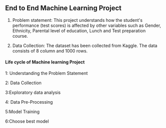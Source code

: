 ## End to End Machine Learning Project
1) Problem statement:
This project understands how the student's performance (test scores) is affected by other variables such as Gender, Ethnicity, Parental level of education, Lunch and Test preparation course.

2) Data Collection:
The dataset has been collected from Kaggle.
The data consists of 8 column and 1000 rows.


#### Life cycle of Machine learning Project

1: Understanding the Problem Statement

2: Data Collection

3:Exploratory data analysis

4: Data Pre-Processing

5:Model Training

6:Choose best model

